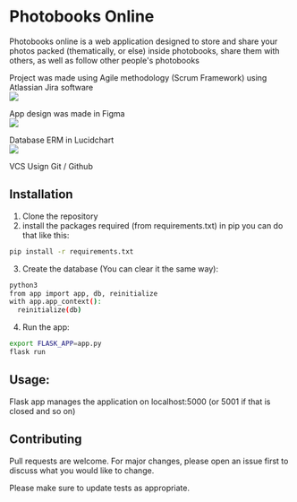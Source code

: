 # Photobooks Online
Photobooks online is a web application designed to store and share your photos packed (thematically, or else) inside photobooks, share them with others, as well as follow other people's photobooks

Project was made using Agile methodology (Scrum Framework) using Atlassian Jira software <br>
![](https://i.ibb.co/7kZSL9y/photo-2020-11-19-10-55-38.jpg)

App design was made in Figma <br>
![](https://i.ibb.co/cgWjpbs/photo-2020-11-19-11-00-07.jpg)

Database ERM in Lucidchart <br> 
![](https://i.ibb.co/2FK0Y4P/photo-2020-11-19-10-59-07.jpg)

VCS Usign Git / Github <br>

## Installation
1. Clone the repository
2. install the packages required (from requirements.txt)
  in pip you can do that like this:
  ```bash
  pip install -r requirements.txt
  ```
3. Create the database (You can clear it the same way):
```bash
python3
from app import app, db, reinitialize
with app.app_context():
  reinitialize(db)
```

4. Run the app:
```bash
export FLASK_APP=app.py
flask run
```

## Usage:
Flask app manages the application on localhost:5000 (or 5001 if that is closed and so on)

## Contributing
Pull requests are welcome. For major changes, please open an issue first to discuss what you would like to change.

Please make sure to update tests as appropriate.
